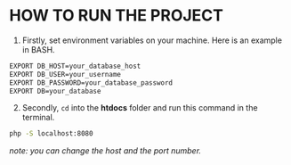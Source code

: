# HOW TO RUN THE PROJECT

1. Firstly, set environment variables on your machine. Here is an example in BASH.

```bash
EXPORT DB_HOST=your_database_host
EXPORT DB_USER=your_username
EXPORT DB_PASSWORD=your_database_password
EXPORT DB=your_database
```

2. Secondly, `cd` into the **htdocs** folder and run this command in the terminal.

```bash
php -S localhost:8080
```

_note: you can change the host and the port number._
